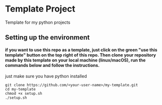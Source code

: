 # Template Project
Template for my python projects

## Setting up the environment
#### if you want to use this repo as a template, just click on the green "use this template" button on the top right of this repo. Then clone your repository made by this template on your local machine (linux/macOS), run the commands below and follow the instructions.
just make sure you have python installed
```
git clone https://github.com/<your-user-name>/my-template.git
cd my-template
chmod +x setup.sh
./setup.sh
```
